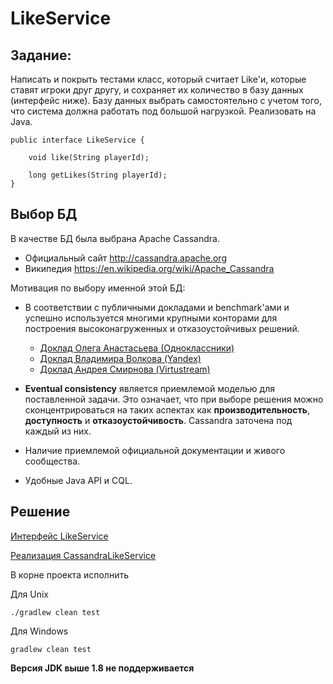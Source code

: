 # LikeService

## Задание:

Написать и покрыть тестами класс, который считает Like'и, которые ставят игроки друг другу, и сохраняет их количество в базу данных (интерфейс ниже). Базу данных выбрать самостоятельно с учетом того, что система должна работать под большой нагрузкой. Реализовать на Java.

```
public interface LikeService {

    void like(String playerId);

    long getLikes(String playerId);
}
```

## Выбор БД

В качестве БД была выбрана Apache Cassandra.

* Официальный сайт http://cassandra.apache.org
* Википедия https://en.wikipedia.org/wiki/Apache_Cassandra

Мотивация по выбору именной этой БД:
* В соответствии с публичными докладами и benchmark'ами и успешно используется многими крупными конторами для построения высоконагруженных и отказоустойчивых решений. 
  * <a href="https://youtu.be/k2efjgRxMp8">Доклад Олега Анастасьева (Одноклассники)</a>
  * <a href="https://events.yandex.ru/lib/talks/2370/">Доклад Владимира Волкова (Yandex)</a>
  * <a href="https://www.youtube.com/watch?v=SAyClLjN6Sk"/>Доклад Андрея Смирнова (Virtustream)</a>
  
* **Eventual consistency** является приемлемой моделью для поставленной задачи. Это означает, что при выборе решения можно сконцентрироваться на таких аспектах как **производительность**,  **доступность** и **отказоустойчивость**. Cassandra заточена под каждый из них.   
   
* Наличие приемлемой официальной  документации и живого сообщества.

* Удобные Java API и CQL. 


## Решение

<a href="https://github.com/kotovdv/LikeService/blob/master/src/main/java/com/kotovdv/likeservice/LikeService.java">Интерфейс LikeService</a>

<a href="https://github.com/kotovdv/LikeService/blob/master/src/main/java/com/kotovdv/likeservice/cassandra/CassandraLikeService.java">Реализация CassandraLikeService</a>

В корне проекта исполнить

Для Unix

``` 
./gradlew clean test
```

Для Windows
``` 
gradlew clean test
```

**Версия JDK выше 1.8 не поддерживается**


